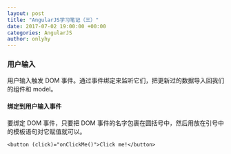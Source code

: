 ```yaml
---
layout: post
title: "AngularJS学习笔记（三）"
date: 2017-07-02 19:00:00 +00:00
categories: AngularJS
author: onlyhy
---
```

### 用户输入  
   用户输入触发 DOM 事件。通过事件绑定来监听它们，把更新过的数据导入回我们的组件和 model。

#### 绑定到用户输入事件
   要绑定 DOM 事件，只要把 DOM 事件的名字包裹在圆括号中，然后用放在引号中的模板语句对它赋值就可以。  

    <button (click)="onClickMe()">Click me!</button>  

   
